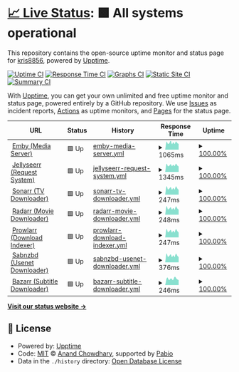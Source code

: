 # [📈 Live Status](https://status.media.lay.scot): <!--live status--> **🟩 All systems operational**

This repository contains the open-source uptime monitor and status page for [kris8856](https://status.media.lay.scot), powered by [Upptime](https://github.com/upptime/upptime).

[![Uptime CI](https://github.com/kris8856/upptime/workflows/Uptime%20CI/badge.svg)](https://github.com/kris8856/upptime/actions?query=workflow%3A%22Uptime+CI%22)
[![Response Time CI](https://github.com/kris8856/upptime/workflows/Response%20Time%20CI/badge.svg)](https://github.com/kris8856/upptime/actions?query=workflow%3A%22Response+Time+CI%22)
[![Graphs CI](https://github.com/kris8856/upptime/workflows/Graphs%20CI/badge.svg)](https://github.com/kris8856/upptime/actions?query=workflow%3A%22Graphs+CI%22)
[![Static Site CI](https://github.com/kris8856/upptime/workflows/Static%20Site%20CI/badge.svg)](https://github.com/kris8856/upptime/actions?query=workflow%3A%22Static+Site+CI%22)
[![Summary CI](https://github.com/kris8856/upptime/workflows/Summary%20CI/badge.svg)](https://github.com/kris8856/upptime/actions?query=workflow%3A%22Summary+CI%22)

With [Upptime](https://upptime.js.org), you can get your own unlimited and free uptime monitor and status page, powered entirely by a GitHub repository. We use [Issues](https://github.com/kris8856/upptime/issues) as incident reports, [Actions](https://github.com/kris8856/upptime/actions) as uptime monitors, and [Pages](https://status.media.lay.scot) for the status page.

<!--start: status pages-->
<!-- This summary is generated by Upptime (https://github.com/upptime/upptime) -->
<!-- Do not edit this manually, your changes will be overwritten -->
<!-- prettier-ignore -->
| URL | Status | History | Response Time | Uptime |
| --- | ------ | ------- | ------------- | ------ |
| <img alt="" src="https://emby.media/favicon-32x32.png" height="13"> [Emby (Media Server)](https://media.lay.scot/emby) | 🟩 Up | [emby-media-server.yml](https://github.com/kris8856/upptime/commits/HEAD/history/emby-media-server.yml) | <details><summary><img alt="Response time graph" src="./graphs/emby-media-server/response-time-week.png" height="20"> 1065ms</summary><br><a href="https://status.media.lay.scot/history/emby-media-server"><img alt="Response time 1065" src="https://img.shields.io/endpoint?url=https%3A%2F%2Fraw.githubusercontent.com%2Fkris8856%2Fupptime%2FHEAD%2Fapi%2Femby-media-server%2Fresponse-time.json"></a><br><a href="https://status.media.lay.scot/history/emby-media-server"><img alt="24-hour response time 1065" src="https://img.shields.io/endpoint?url=https%3A%2F%2Fraw.githubusercontent.com%2Fkris8856%2Fupptime%2FHEAD%2Fapi%2Femby-media-server%2Fresponse-time-day.json"></a><br><a href="https://status.media.lay.scot/history/emby-media-server"><img alt="7-day response time 1065" src="https://img.shields.io/endpoint?url=https%3A%2F%2Fraw.githubusercontent.com%2Fkris8856%2Fupptime%2FHEAD%2Fapi%2Femby-media-server%2Fresponse-time-week.json"></a><br><a href="https://status.media.lay.scot/history/emby-media-server"><img alt="30-day response time 1065" src="https://img.shields.io/endpoint?url=https%3A%2F%2Fraw.githubusercontent.com%2Fkris8856%2Fupptime%2FHEAD%2Fapi%2Femby-media-server%2Fresponse-time-month.json"></a><br><a href="https://status.media.lay.scot/history/emby-media-server"><img alt="1-year response time 1065" src="https://img.shields.io/endpoint?url=https%3A%2F%2Fraw.githubusercontent.com%2Fkris8856%2Fupptime%2FHEAD%2Fapi%2Femby-media-server%2Fresponse-time-year.json"></a></details> | <details><summary><a href="https://status.media.lay.scot/history/emby-media-server">100.00%</a></summary><a href="https://status.media.lay.scot/history/emby-media-server"><img alt="All-time uptime 100.00%" src="https://img.shields.io/endpoint?url=https%3A%2F%2Fraw.githubusercontent.com%2Fkris8856%2Fupptime%2FHEAD%2Fapi%2Femby-media-server%2Fuptime.json"></a><br><a href="https://status.media.lay.scot/history/emby-media-server"><img alt="24-hour uptime 100.00%" src="https://img.shields.io/endpoint?url=https%3A%2F%2Fraw.githubusercontent.com%2Fkris8856%2Fupptime%2FHEAD%2Fapi%2Femby-media-server%2Fuptime-day.json"></a><br><a href="https://status.media.lay.scot/history/emby-media-server"><img alt="7-day uptime 100.00%" src="https://img.shields.io/endpoint?url=https%3A%2F%2Fraw.githubusercontent.com%2Fkris8856%2Fupptime%2FHEAD%2Fapi%2Femby-media-server%2Fuptime-week.json"></a><br><a href="https://status.media.lay.scot/history/emby-media-server"><img alt="30-day uptime 100.00%" src="https://img.shields.io/endpoint?url=https%3A%2F%2Fraw.githubusercontent.com%2Fkris8856%2Fupptime%2FHEAD%2Fapi%2Femby-media-server%2Fuptime-month.json"></a><br><a href="https://status.media.lay.scot/history/emby-media-server"><img alt="1-year uptime 100.00%" src="https://img.shields.io/endpoint?url=https%3A%2F%2Fraw.githubusercontent.com%2Fkris8856%2Fupptime%2FHEAD%2Fapi%2Femby-media-server%2Fuptime-year.json"></a></details>
| <img alt="" src="https://icons.duckduckgo.com/ip3/request.media.lay.scot.ico" height="13"> [Jellyseerr (Request System)](https://request.media.lay.scot) | 🟩 Up | [jellyseerr-request-system.yml](https://github.com/kris8856/upptime/commits/HEAD/history/jellyseerr-request-system.yml) | <details><summary><img alt="Response time graph" src="./graphs/jellyseerr-request-system/response-time-week.png" height="20"> 1345ms</summary><br><a href="https://status.media.lay.scot/history/jellyseerr-request-system"><img alt="Response time 1345" src="https://img.shields.io/endpoint?url=https%3A%2F%2Fraw.githubusercontent.com%2Fkris8856%2Fupptime%2FHEAD%2Fapi%2Fjellyseerr-request-system%2Fresponse-time.json"></a><br><a href="https://status.media.lay.scot/history/jellyseerr-request-system"><img alt="24-hour response time 1345" src="https://img.shields.io/endpoint?url=https%3A%2F%2Fraw.githubusercontent.com%2Fkris8856%2Fupptime%2FHEAD%2Fapi%2Fjellyseerr-request-system%2Fresponse-time-day.json"></a><br><a href="https://status.media.lay.scot/history/jellyseerr-request-system"><img alt="7-day response time 1345" src="https://img.shields.io/endpoint?url=https%3A%2F%2Fraw.githubusercontent.com%2Fkris8856%2Fupptime%2FHEAD%2Fapi%2Fjellyseerr-request-system%2Fresponse-time-week.json"></a><br><a href="https://status.media.lay.scot/history/jellyseerr-request-system"><img alt="30-day response time 1345" src="https://img.shields.io/endpoint?url=https%3A%2F%2Fraw.githubusercontent.com%2Fkris8856%2Fupptime%2FHEAD%2Fapi%2Fjellyseerr-request-system%2Fresponse-time-month.json"></a><br><a href="https://status.media.lay.scot/history/jellyseerr-request-system"><img alt="1-year response time 1345" src="https://img.shields.io/endpoint?url=https%3A%2F%2Fraw.githubusercontent.com%2Fkris8856%2Fupptime%2FHEAD%2Fapi%2Fjellyseerr-request-system%2Fresponse-time-year.json"></a></details> | <details><summary><a href="https://status.media.lay.scot/history/jellyseerr-request-system">100.00%</a></summary><a href="https://status.media.lay.scot/history/jellyseerr-request-system"><img alt="All-time uptime 100.00%" src="https://img.shields.io/endpoint?url=https%3A%2F%2Fraw.githubusercontent.com%2Fkris8856%2Fupptime%2FHEAD%2Fapi%2Fjellyseerr-request-system%2Fuptime.json"></a><br><a href="https://status.media.lay.scot/history/jellyseerr-request-system"><img alt="24-hour uptime 100.00%" src="https://img.shields.io/endpoint?url=https%3A%2F%2Fraw.githubusercontent.com%2Fkris8856%2Fupptime%2FHEAD%2Fapi%2Fjellyseerr-request-system%2Fuptime-day.json"></a><br><a href="https://status.media.lay.scot/history/jellyseerr-request-system"><img alt="7-day uptime 100.00%" src="https://img.shields.io/endpoint?url=https%3A%2F%2Fraw.githubusercontent.com%2Fkris8856%2Fupptime%2FHEAD%2Fapi%2Fjellyseerr-request-system%2Fuptime-week.json"></a><br><a href="https://status.media.lay.scot/history/jellyseerr-request-system"><img alt="30-day uptime 100.00%" src="https://img.shields.io/endpoint?url=https%3A%2F%2Fraw.githubusercontent.com%2Fkris8856%2Fupptime%2FHEAD%2Fapi%2Fjellyseerr-request-system%2Fuptime-month.json"></a><br><a href="https://status.media.lay.scot/history/jellyseerr-request-system"><img alt="1-year uptime 100.00%" src="https://img.shields.io/endpoint?url=https%3A%2F%2Fraw.githubusercontent.com%2Fkris8856%2Fupptime%2FHEAD%2Fapi%2Fjellyseerr-request-system%2Fuptime-year.json"></a></details>
| <img alt="" src="https://sonarr.tv/img/favicon.ico" height="13"> [Sonarr (TV Downloader)](https://media.lay.scot/sonarr) | 🟩 Up | [sonarr-tv-downloader.yml](https://github.com/kris8856/upptime/commits/HEAD/history/sonarr-tv-downloader.yml) | <details><summary><img alt="Response time graph" src="./graphs/sonarr-tv-downloader/response-time-week.png" height="20"> 247ms</summary><br><a href="https://status.media.lay.scot/history/sonarr-tv-downloader"><img alt="Response time 247" src="https://img.shields.io/endpoint?url=https%3A%2F%2Fraw.githubusercontent.com%2Fkris8856%2Fupptime%2FHEAD%2Fapi%2Fsonarr-tv-downloader%2Fresponse-time.json"></a><br><a href="https://status.media.lay.scot/history/sonarr-tv-downloader"><img alt="24-hour response time 247" src="https://img.shields.io/endpoint?url=https%3A%2F%2Fraw.githubusercontent.com%2Fkris8856%2Fupptime%2FHEAD%2Fapi%2Fsonarr-tv-downloader%2Fresponse-time-day.json"></a><br><a href="https://status.media.lay.scot/history/sonarr-tv-downloader"><img alt="7-day response time 247" src="https://img.shields.io/endpoint?url=https%3A%2F%2Fraw.githubusercontent.com%2Fkris8856%2Fupptime%2FHEAD%2Fapi%2Fsonarr-tv-downloader%2Fresponse-time-week.json"></a><br><a href="https://status.media.lay.scot/history/sonarr-tv-downloader"><img alt="30-day response time 247" src="https://img.shields.io/endpoint?url=https%3A%2F%2Fraw.githubusercontent.com%2Fkris8856%2Fupptime%2FHEAD%2Fapi%2Fsonarr-tv-downloader%2Fresponse-time-month.json"></a><br><a href="https://status.media.lay.scot/history/sonarr-tv-downloader"><img alt="1-year response time 247" src="https://img.shields.io/endpoint?url=https%3A%2F%2Fraw.githubusercontent.com%2Fkris8856%2Fupptime%2FHEAD%2Fapi%2Fsonarr-tv-downloader%2Fresponse-time-year.json"></a></details> | <details><summary><a href="https://status.media.lay.scot/history/sonarr-tv-downloader">100.00%</a></summary><a href="https://status.media.lay.scot/history/sonarr-tv-downloader"><img alt="All-time uptime 100.00%" src="https://img.shields.io/endpoint?url=https%3A%2F%2Fraw.githubusercontent.com%2Fkris8856%2Fupptime%2FHEAD%2Fapi%2Fsonarr-tv-downloader%2Fuptime.json"></a><br><a href="https://status.media.lay.scot/history/sonarr-tv-downloader"><img alt="24-hour uptime 100.00%" src="https://img.shields.io/endpoint?url=https%3A%2F%2Fraw.githubusercontent.com%2Fkris8856%2Fupptime%2FHEAD%2Fapi%2Fsonarr-tv-downloader%2Fuptime-day.json"></a><br><a href="https://status.media.lay.scot/history/sonarr-tv-downloader"><img alt="7-day uptime 100.00%" src="https://img.shields.io/endpoint?url=https%3A%2F%2Fraw.githubusercontent.com%2Fkris8856%2Fupptime%2FHEAD%2Fapi%2Fsonarr-tv-downloader%2Fuptime-week.json"></a><br><a href="https://status.media.lay.scot/history/sonarr-tv-downloader"><img alt="30-day uptime 100.00%" src="https://img.shields.io/endpoint?url=https%3A%2F%2Fraw.githubusercontent.com%2Fkris8856%2Fupptime%2FHEAD%2Fapi%2Fsonarr-tv-downloader%2Fuptime-month.json"></a><br><a href="https://status.media.lay.scot/history/sonarr-tv-downloader"><img alt="1-year uptime 100.00%" src="https://img.shields.io/endpoint?url=https%3A%2F%2Fraw.githubusercontent.com%2Fkris8856%2Fupptime%2FHEAD%2Fapi%2Fsonarr-tv-downloader%2Fuptime-year.json"></a></details>
| <img alt="" src="https://radarr.video/img/logo.png" height="13"> [Radarr (Movie Downloader)](https://media.lay.scot/radarr) | 🟩 Up | [radarr-movie-downloader.yml](https://github.com/kris8856/upptime/commits/HEAD/history/radarr-movie-downloader.yml) | <details><summary><img alt="Response time graph" src="./graphs/radarr-movie-downloader/response-time-week.png" height="20"> 248ms</summary><br><a href="https://status.media.lay.scot/history/radarr-movie-downloader"><img alt="Response time 248" src="https://img.shields.io/endpoint?url=https%3A%2F%2Fraw.githubusercontent.com%2Fkris8856%2Fupptime%2FHEAD%2Fapi%2Fradarr-movie-downloader%2Fresponse-time.json"></a><br><a href="https://status.media.lay.scot/history/radarr-movie-downloader"><img alt="24-hour response time 248" src="https://img.shields.io/endpoint?url=https%3A%2F%2Fraw.githubusercontent.com%2Fkris8856%2Fupptime%2FHEAD%2Fapi%2Fradarr-movie-downloader%2Fresponse-time-day.json"></a><br><a href="https://status.media.lay.scot/history/radarr-movie-downloader"><img alt="7-day response time 248" src="https://img.shields.io/endpoint?url=https%3A%2F%2Fraw.githubusercontent.com%2Fkris8856%2Fupptime%2FHEAD%2Fapi%2Fradarr-movie-downloader%2Fresponse-time-week.json"></a><br><a href="https://status.media.lay.scot/history/radarr-movie-downloader"><img alt="30-day response time 248" src="https://img.shields.io/endpoint?url=https%3A%2F%2Fraw.githubusercontent.com%2Fkris8856%2Fupptime%2FHEAD%2Fapi%2Fradarr-movie-downloader%2Fresponse-time-month.json"></a><br><a href="https://status.media.lay.scot/history/radarr-movie-downloader"><img alt="1-year response time 248" src="https://img.shields.io/endpoint?url=https%3A%2F%2Fraw.githubusercontent.com%2Fkris8856%2Fupptime%2FHEAD%2Fapi%2Fradarr-movie-downloader%2Fresponse-time-year.json"></a></details> | <details><summary><a href="https://status.media.lay.scot/history/radarr-movie-downloader">100.00%</a></summary><a href="https://status.media.lay.scot/history/radarr-movie-downloader"><img alt="All-time uptime 100.00%" src="https://img.shields.io/endpoint?url=https%3A%2F%2Fraw.githubusercontent.com%2Fkris8856%2Fupptime%2FHEAD%2Fapi%2Fradarr-movie-downloader%2Fuptime.json"></a><br><a href="https://status.media.lay.scot/history/radarr-movie-downloader"><img alt="24-hour uptime 100.00%" src="https://img.shields.io/endpoint?url=https%3A%2F%2Fraw.githubusercontent.com%2Fkris8856%2Fupptime%2FHEAD%2Fapi%2Fradarr-movie-downloader%2Fuptime-day.json"></a><br><a href="https://status.media.lay.scot/history/radarr-movie-downloader"><img alt="7-day uptime 100.00%" src="https://img.shields.io/endpoint?url=https%3A%2F%2Fraw.githubusercontent.com%2Fkris8856%2Fupptime%2FHEAD%2Fapi%2Fradarr-movie-downloader%2Fuptime-week.json"></a><br><a href="https://status.media.lay.scot/history/radarr-movie-downloader"><img alt="30-day uptime 100.00%" src="https://img.shields.io/endpoint?url=https%3A%2F%2Fraw.githubusercontent.com%2Fkris8856%2Fupptime%2FHEAD%2Fapi%2Fradarr-movie-downloader%2Fuptime-month.json"></a><br><a href="https://status.media.lay.scot/history/radarr-movie-downloader"><img alt="1-year uptime 100.00%" src="https://img.shields.io/endpoint?url=https%3A%2F%2Fraw.githubusercontent.com%2Fkris8856%2Fupptime%2FHEAD%2Fapi%2Fradarr-movie-downloader%2Fuptime-year.json"></a></details>
| <img alt="" src="https://prowlarr.com/logo/32.png" height="13"> [Prowlarr (Download Indexer)](https://media.lay.scot/prowlarr) | 🟩 Up | [prowlarr-download-indexer.yml](https://github.com/kris8856/upptime/commits/HEAD/history/prowlarr-download-indexer.yml) | <details><summary><img alt="Response time graph" src="./graphs/prowlarr-download-indexer/response-time-week.png" height="20"> 247ms</summary><br><a href="https://status.media.lay.scot/history/prowlarr-download-indexer"><img alt="Response time 247" src="https://img.shields.io/endpoint?url=https%3A%2F%2Fraw.githubusercontent.com%2Fkris8856%2Fupptime%2FHEAD%2Fapi%2Fprowlarr-download-indexer%2Fresponse-time.json"></a><br><a href="https://status.media.lay.scot/history/prowlarr-download-indexer"><img alt="24-hour response time 247" src="https://img.shields.io/endpoint?url=https%3A%2F%2Fraw.githubusercontent.com%2Fkris8856%2Fupptime%2FHEAD%2Fapi%2Fprowlarr-download-indexer%2Fresponse-time-day.json"></a><br><a href="https://status.media.lay.scot/history/prowlarr-download-indexer"><img alt="7-day response time 247" src="https://img.shields.io/endpoint?url=https%3A%2F%2Fraw.githubusercontent.com%2Fkris8856%2Fupptime%2FHEAD%2Fapi%2Fprowlarr-download-indexer%2Fresponse-time-week.json"></a><br><a href="https://status.media.lay.scot/history/prowlarr-download-indexer"><img alt="30-day response time 247" src="https://img.shields.io/endpoint?url=https%3A%2F%2Fraw.githubusercontent.com%2Fkris8856%2Fupptime%2FHEAD%2Fapi%2Fprowlarr-download-indexer%2Fresponse-time-month.json"></a><br><a href="https://status.media.lay.scot/history/prowlarr-download-indexer"><img alt="1-year response time 247" src="https://img.shields.io/endpoint?url=https%3A%2F%2Fraw.githubusercontent.com%2Fkris8856%2Fupptime%2FHEAD%2Fapi%2Fprowlarr-download-indexer%2Fresponse-time-year.json"></a></details> | <details><summary><a href="https://status.media.lay.scot/history/prowlarr-download-indexer">100.00%</a></summary><a href="https://status.media.lay.scot/history/prowlarr-download-indexer"><img alt="All-time uptime 100.00%" src="https://img.shields.io/endpoint?url=https%3A%2F%2Fraw.githubusercontent.com%2Fkris8856%2Fupptime%2FHEAD%2Fapi%2Fprowlarr-download-indexer%2Fuptime.json"></a><br><a href="https://status.media.lay.scot/history/prowlarr-download-indexer"><img alt="24-hour uptime 100.00%" src="https://img.shields.io/endpoint?url=https%3A%2F%2Fraw.githubusercontent.com%2Fkris8856%2Fupptime%2FHEAD%2Fapi%2Fprowlarr-download-indexer%2Fuptime-day.json"></a><br><a href="https://status.media.lay.scot/history/prowlarr-download-indexer"><img alt="7-day uptime 100.00%" src="https://img.shields.io/endpoint?url=https%3A%2F%2Fraw.githubusercontent.com%2Fkris8856%2Fupptime%2FHEAD%2Fapi%2Fprowlarr-download-indexer%2Fuptime-week.json"></a><br><a href="https://status.media.lay.scot/history/prowlarr-download-indexer"><img alt="30-day uptime 100.00%" src="https://img.shields.io/endpoint?url=https%3A%2F%2Fraw.githubusercontent.com%2Fkris8856%2Fupptime%2FHEAD%2Fapi%2Fprowlarr-download-indexer%2Fuptime-month.json"></a><br><a href="https://status.media.lay.scot/history/prowlarr-download-indexer"><img alt="1-year uptime 100.00%" src="https://img.shields.io/endpoint?url=https%3A%2F%2Fraw.githubusercontent.com%2Fkris8856%2Fupptime%2FHEAD%2Fapi%2Fprowlarr-download-indexer%2Fuptime-year.json"></a></details>
| <img alt="" src="https://sabnzbd.org/images/favicon.ico" height="13"> [Sabnzbd (Usenet Downloader)](https://media.lay.scot/sabnzbd) | 🟩 Up | [sabnzbd-usenet-downloader.yml](https://github.com/kris8856/upptime/commits/HEAD/history/sabnzbd-usenet-downloader.yml) | <details><summary><img alt="Response time graph" src="./graphs/sabnzbd-usenet-downloader/response-time-week.png" height="20"> 376ms</summary><br><a href="https://status.media.lay.scot/history/sabnzbd-usenet-downloader"><img alt="Response time 376" src="https://img.shields.io/endpoint?url=https%3A%2F%2Fraw.githubusercontent.com%2Fkris8856%2Fupptime%2FHEAD%2Fapi%2Fsabnzbd-usenet-downloader%2Fresponse-time.json"></a><br><a href="https://status.media.lay.scot/history/sabnzbd-usenet-downloader"><img alt="24-hour response time 376" src="https://img.shields.io/endpoint?url=https%3A%2F%2Fraw.githubusercontent.com%2Fkris8856%2Fupptime%2FHEAD%2Fapi%2Fsabnzbd-usenet-downloader%2Fresponse-time-day.json"></a><br><a href="https://status.media.lay.scot/history/sabnzbd-usenet-downloader"><img alt="7-day response time 376" src="https://img.shields.io/endpoint?url=https%3A%2F%2Fraw.githubusercontent.com%2Fkris8856%2Fupptime%2FHEAD%2Fapi%2Fsabnzbd-usenet-downloader%2Fresponse-time-week.json"></a><br><a href="https://status.media.lay.scot/history/sabnzbd-usenet-downloader"><img alt="30-day response time 376" src="https://img.shields.io/endpoint?url=https%3A%2F%2Fraw.githubusercontent.com%2Fkris8856%2Fupptime%2FHEAD%2Fapi%2Fsabnzbd-usenet-downloader%2Fresponse-time-month.json"></a><br><a href="https://status.media.lay.scot/history/sabnzbd-usenet-downloader"><img alt="1-year response time 376" src="https://img.shields.io/endpoint?url=https%3A%2F%2Fraw.githubusercontent.com%2Fkris8856%2Fupptime%2FHEAD%2Fapi%2Fsabnzbd-usenet-downloader%2Fresponse-time-year.json"></a></details> | <details><summary><a href="https://status.media.lay.scot/history/sabnzbd-usenet-downloader">100.00%</a></summary><a href="https://status.media.lay.scot/history/sabnzbd-usenet-downloader"><img alt="All-time uptime 100.00%" src="https://img.shields.io/endpoint?url=https%3A%2F%2Fraw.githubusercontent.com%2Fkris8856%2Fupptime%2FHEAD%2Fapi%2Fsabnzbd-usenet-downloader%2Fuptime.json"></a><br><a href="https://status.media.lay.scot/history/sabnzbd-usenet-downloader"><img alt="24-hour uptime 100.00%" src="https://img.shields.io/endpoint?url=https%3A%2F%2Fraw.githubusercontent.com%2Fkris8856%2Fupptime%2FHEAD%2Fapi%2Fsabnzbd-usenet-downloader%2Fuptime-day.json"></a><br><a href="https://status.media.lay.scot/history/sabnzbd-usenet-downloader"><img alt="7-day uptime 100.00%" src="https://img.shields.io/endpoint?url=https%3A%2F%2Fraw.githubusercontent.com%2Fkris8856%2Fupptime%2FHEAD%2Fapi%2Fsabnzbd-usenet-downloader%2Fuptime-week.json"></a><br><a href="https://status.media.lay.scot/history/sabnzbd-usenet-downloader"><img alt="30-day uptime 100.00%" src="https://img.shields.io/endpoint?url=https%3A%2F%2Fraw.githubusercontent.com%2Fkris8856%2Fupptime%2FHEAD%2Fapi%2Fsabnzbd-usenet-downloader%2Fuptime-month.json"></a><br><a href="https://status.media.lay.scot/history/sabnzbd-usenet-downloader"><img alt="1-year uptime 100.00%" src="https://img.shields.io/endpoint?url=https%3A%2F%2Fraw.githubusercontent.com%2Fkris8856%2Fupptime%2FHEAD%2Fapi%2Fsabnzbd-usenet-downloader%2Fuptime-year.json"></a></details>
| <img alt="" src="https://www.bazarr.media/assets/img/favicon.ico" height="13"> [Bazarr (Subtitle Downloader)](https://media.lay.scot/bazarr) | 🟩 Up | [bazarr-subtitle-downloader.yml](https://github.com/kris8856/upptime/commits/HEAD/history/bazarr-subtitle-downloader.yml) | <details><summary><img alt="Response time graph" src="./graphs/bazarr-subtitle-downloader/response-time-week.png" height="20"> 246ms</summary><br><a href="https://status.media.lay.scot/history/bazarr-subtitle-downloader"><img alt="Response time 246" src="https://img.shields.io/endpoint?url=https%3A%2F%2Fraw.githubusercontent.com%2Fkris8856%2Fupptime%2FHEAD%2Fapi%2Fbazarr-subtitle-downloader%2Fresponse-time.json"></a><br><a href="https://status.media.lay.scot/history/bazarr-subtitle-downloader"><img alt="24-hour response time 246" src="https://img.shields.io/endpoint?url=https%3A%2F%2Fraw.githubusercontent.com%2Fkris8856%2Fupptime%2FHEAD%2Fapi%2Fbazarr-subtitle-downloader%2Fresponse-time-day.json"></a><br><a href="https://status.media.lay.scot/history/bazarr-subtitle-downloader"><img alt="7-day response time 246" src="https://img.shields.io/endpoint?url=https%3A%2F%2Fraw.githubusercontent.com%2Fkris8856%2Fupptime%2FHEAD%2Fapi%2Fbazarr-subtitle-downloader%2Fresponse-time-week.json"></a><br><a href="https://status.media.lay.scot/history/bazarr-subtitle-downloader"><img alt="30-day response time 246" src="https://img.shields.io/endpoint?url=https%3A%2F%2Fraw.githubusercontent.com%2Fkris8856%2Fupptime%2FHEAD%2Fapi%2Fbazarr-subtitle-downloader%2Fresponse-time-month.json"></a><br><a href="https://status.media.lay.scot/history/bazarr-subtitle-downloader"><img alt="1-year response time 246" src="https://img.shields.io/endpoint?url=https%3A%2F%2Fraw.githubusercontent.com%2Fkris8856%2Fupptime%2FHEAD%2Fapi%2Fbazarr-subtitle-downloader%2Fresponse-time-year.json"></a></details> | <details><summary><a href="https://status.media.lay.scot/history/bazarr-subtitle-downloader">100.00%</a></summary><a href="https://status.media.lay.scot/history/bazarr-subtitle-downloader"><img alt="All-time uptime 100.00%" src="https://img.shields.io/endpoint?url=https%3A%2F%2Fraw.githubusercontent.com%2Fkris8856%2Fupptime%2FHEAD%2Fapi%2Fbazarr-subtitle-downloader%2Fuptime.json"></a><br><a href="https://status.media.lay.scot/history/bazarr-subtitle-downloader"><img alt="24-hour uptime 100.00%" src="https://img.shields.io/endpoint?url=https%3A%2F%2Fraw.githubusercontent.com%2Fkris8856%2Fupptime%2FHEAD%2Fapi%2Fbazarr-subtitle-downloader%2Fuptime-day.json"></a><br><a href="https://status.media.lay.scot/history/bazarr-subtitle-downloader"><img alt="7-day uptime 100.00%" src="https://img.shields.io/endpoint?url=https%3A%2F%2Fraw.githubusercontent.com%2Fkris8856%2Fupptime%2FHEAD%2Fapi%2Fbazarr-subtitle-downloader%2Fuptime-week.json"></a><br><a href="https://status.media.lay.scot/history/bazarr-subtitle-downloader"><img alt="30-day uptime 100.00%" src="https://img.shields.io/endpoint?url=https%3A%2F%2Fraw.githubusercontent.com%2Fkris8856%2Fupptime%2FHEAD%2Fapi%2Fbazarr-subtitle-downloader%2Fuptime-month.json"></a><br><a href="https://status.media.lay.scot/history/bazarr-subtitle-downloader"><img alt="1-year uptime 100.00%" src="https://img.shields.io/endpoint?url=https%3A%2F%2Fraw.githubusercontent.com%2Fkris8856%2Fupptime%2FHEAD%2Fapi%2Fbazarr-subtitle-downloader%2Fuptime-year.json"></a></details>

<!--end: status pages-->

[**Visit our status website →**](https://status.media.lay.scot)

## 📄 License

- Powered by: [Upptime](https://github.com/upptime/upptime)
- Code: [MIT](./LICENSE) © [Anand Chowdhary](https://anandchowdhary.com), supported by [Pabio](https://pabio.com)
- Data in the `./history` directory: [Open Database License](https://opendatacommons.org/licenses/odbl/1-0/)
